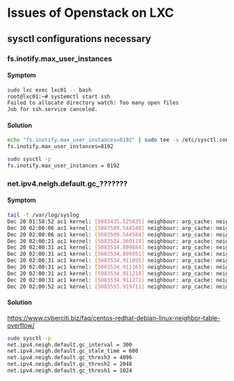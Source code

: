 # Issues of Openstack on LXC

## sysctl configurations necessary

### fs.inotify.max_user_instances
#### Symptom
```bash
sudo lxc exec lxc01 -- bash
root@lxc01:~# systemctl start ssh
Failed to allocate directory watch: Too many open files
Job for ssh.service canceled.
```
#### Solution
```bash
echo "fs.inotify.max_user_instances=8192" | sudo tee -a /etc/sysctl.conf
fs.inotify.max_user_instances=8192

sudo sysctl -p
fs.inotify.max_user_instances = 8192
```

### net.ipv4.neigh.default.gc_???????
#### Symptom
```bash
tail -f /var/log/syslog
Dec 20 01:58:52 ac1 kernel: [5083435.525835] neighbour: arp_cache: neighbor table overflow!
Dec 20 02:00:06 ac1 kernel: [5083509.544540] neighbour: arp_cache: neighbor table overflow!
Dec 20 02:00:06 ac1 kernel: [5083509.544584] neighbour: arp_cache: neighbor table overflow!
Dec 20 02:00:21 ac1 kernel: [5083524.560119] neighbour: arp_cache: neighbor table overflow!
Dec 20 02:00:31 ac1 kernel: [5083534.899884] neighbour: arp_cache: neighbor table overflow!
Dec 20 02:00:31 ac1 kernel: [5083534.899951] neighbour: arp_cache: neighbor table overflow!
Dec 20 02:00:31 ac1 kernel: [5083534.911095] neighbour: arp_cache: neighbor table overflow!
Dec 20 02:00:31 ac1 kernel: [5083534.911163] neighbour: arp_cache: neighbor table overflow!
Dec 20 02:00:31 ac1 kernel: [5083534.911218] neighbour: arp_cache: neighbor table overflow!
Dec 20 02:00:31 ac1 kernel: [5083534.911272] neighbour: arp_cache: neighbor table overflow!
Dec 20 02:00:52 ac1 kernel: [5083555.919711] neighbour: arp_cache: neighbor table overflow!
```
#### Solution
https://www.cyberciti.biz/faq/centos-redhat-debian-linux-neighbor-table-overflow/
```bash
sudo sysctl -p
net.ipv4.neigh.default.gc_interval = 300
net.ipv4.neigh.default.gc_stale_time = 600
net.ipv4.neigh.default.gc_thresh3 = 4096
net.ipv4.neigh.default.gc_thresh2 = 2048
net.ipv4.neigh.default.gc_thresh1 = 1024
```
